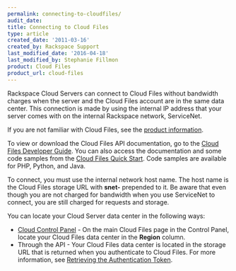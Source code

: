 ```yaml
---
permalink: connecting-to-cloudfiles/
audit_date:
title: Connecting to Cloud Files
type: article
created_date: '2011-03-16'
created_by: Rackspace Support
last_modified_date: '2016-04-18'
last_modified_by: Stephanie Fillmon
product: Cloud Files
product_url: cloud-files
---
```


Rackspace Cloud Servers can connect to Cloud Files without
bandwidth charges when the server and the Cloud Files account are in the
same data center. This connection is made by using the internal IP
address that your server comes with on the internal Rackspace network,
ServiceNet.

If you are not familiar with Cloud Files, see the [product information](https://www.rackspace.com/cloud/files).

To view or download the Cloud Files API documentation, go to the [Cloud Files Developer Guide](https://developer.rackspace.com/docs/cloud-files/v1/developer-guide).
You can also access the documentation and some code samples from the [Cloud Files Quick Start](https://developer.rackspace.com/docs/cloud-files/getting-started/). Code samples are available for PHP, Python, and Java.

To connect, you must use the internal network host name. The host
name is the Cloud Files storage URL with **snet-** prepended to it. Be
aware that even though you are not charged for bandwidth when you use
ServiceNet to connect, you are still charged for requests and
storage.

You can locate your Cloud Server data center in the following
ways:

-   [Cloud Control Panel](https://mycloud.rackspace.com/) - On the
    main Cloud Files page in the Control Panel, locate your Cloud Files
    data center in the **Region** column.
-   Through the API - Your Cloud Files data center is located in
    the storage URL that is returned when you authenticate to
    Cloud Files. For more information, see [Retrieving the Authentication Token](https://developer.rackspace.com/docs/cloud-files/v1/developer-guide/#document-getting-started/authenticate).
